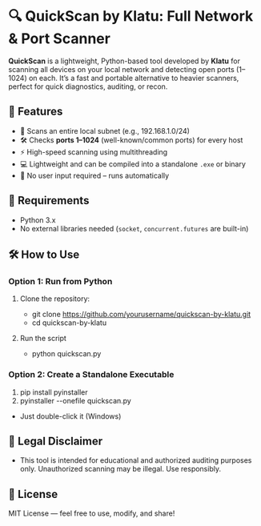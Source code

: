# 🔍 QuickScan by Klatu: Full Network & Port Scanner

**QuickScan** is a lightweight, Python-based tool developed by **Klatu** for scanning all devices on your local network and detecting open ports (1–1024) on each. It’s a fast and portable alternative to heavier scanners, perfect for quick diagnostics, auditing, or recon.

## 🚀 Features

- 🔎 Scans an entire local subnet (e.g., 192.168.1.0/24)
- 🛠️ Checks **ports 1–1024** (well-known/common ports) for every host
- ⚡ High-speed scanning using multithreading
- 💻 Lightweight and can be compiled into a standalone `.exe` or binary
- 🧠 No user input required – runs automatically

## 🧰 Requirements

- Python 3.x
- No external libraries needed (`socket`, `concurrent.futures` are built-in)

## 🛠️ How to Use

### Option 1: Run from Python
1. Clone the repository:
   - git clone https://github.com/yourusername/quickscan-by-klatu.git
   - cd quickscan-by-klatu
   
2. Run the script
   - python quickscan.py


### Option 2: Create a Standalone Executable
1. pip install pyinstaller
2. pyinstaller --onefile quickscan.py

- Just double-click it (Windows)


## 🔐 Legal Disclaimer
- This tool is intended for educational and authorized auditing purposes only. Unauthorized scanning may be illegal. Use responsibly.


## 📄 License
MIT License — feel free to use, modify, and share!

